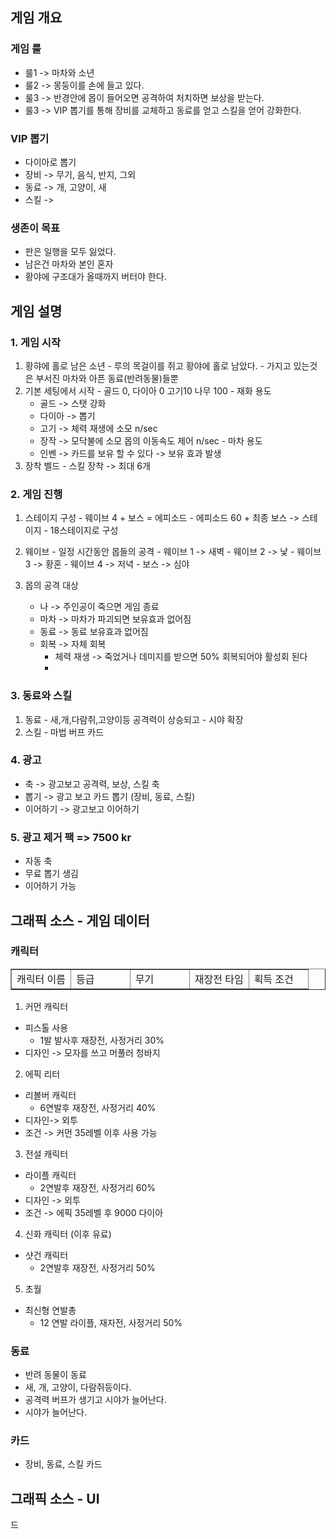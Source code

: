 ## 게임 개요
### 게임 룰
  - 룰1 -> 마차와 소년
  - 룰2 -> 몽둥이를 손에 들고 있다. 
  - 룰3 -> 반경안에 몹이 들어오면 공격하여 처치하면 보상을 받는다.
  - 룰3 -> VIP 뽑기를 통해 장비를 교체하고 동료를 얻고 스킬을 얻어 강화한다.

### VIP 뽑기
  - 다이아로 뽑기
  - 장비 -> 무기, 음식, 반지, 그외
  - 동료 -> 개, 고양이, 새 
  - 스킬 ->  
 
### 생존이 목표
  - 판은 일행을 모두 잃었다.  
  - 남은건 마차와 본인 혼자 
  - 황야에 구조대가 올때까지 버터야 한다. 

## 게임 설명

### 1. 게임 시작
  1) 황햐에 홀로 남은 소년
    - 루의 목걸이를 쥐고 황야에 홀로 남았다. 
    - 가지고 있는것은 부서진 마차와 아픈 동료(반려동물)들뿐
  2) 기본 세팅에서 시작
    - 골드 0, 다이아 0 고기10 나무 100
    - 재화 용도
      - 골드 -> 스탯 강화
      - 다이아 -> 뽑기
      - 고기 -> 체력 재생에 소모 n/sec
      - 장작 -> 모닥불에 소모 몹의 이동속도 제어 n/sec 
    - 마차 용도
      - 인벤 -> 카드를 보유 할 수 있다 -> 보유 효과 발생
  3) 장착 벨드
    - 스킬 장착 -> 최대 6개

### 2. 게임 진행 
  1) 스테이지 구성
    - 웨이브 4 + 보스 = 에피소드
    - 에피소드 60 + 최종 보스 -> 스테이지
    - 18스테이지로 구성  
  
  2) 웨이브
    - 일정 시간동안 몹들의 공격
    - 웨이브 1 -> 새벽
    - 웨이브 2 -> 낯
    - 웨이브 3 -> 황혼
    - 웨이브 4 -> 저녁
    - 보스 -> 심야 
 
 3) 몹의 공격 대상 
    - 나 -> 주인공이 죽으면 게임 종료
    - 마차 -> 마차가 파괴되면 보유효과 없어짐
    - 동료 -> 동료 보유효과 없어짐
    - 회복 -> 자체 회복
      - 체력 재생 -> 죽었거나 데미지를 받으면 50% 회복되어야 활성회 된다
      -  
### 3. 동료와 스킬
  1) 동료
    - 새,개,다람쥐,고양이등 공격력이 상승되고 
    - 시야 확장 
  2) 스킬
    - 마법 버프 카드 
   
### 4. 광고
  - 축 -> 광고보고 공격력, 보상, 스킬 축
  - 뽑기 -> 광고 보고 카드 뽑기 (장비, 동료, 스킬)
  - 이어하기 -> 광고보고 이어하기

### 5. 광고 제거 팩 => 7500 kr
  - 자동 축
  - 무료 뽑기 생김
  - 이어하기 가능 
 
## 그래픽 소스 - 게임 데이터
### 캐릭터

<table border=1>
<tr>
<td width =20%>
캐릭터 이름
</td>
<td width =20%>
등급
</td>
<td width =20%>
무기
</td>
<td width =20%>
재장전 타임
</td>
<td width =20%>
획득 조건
  </td>
</tr>
</table>

1) 커먼 캐릭터 
  - 피스톨 사용 
    - 1발 발사후 재장전, 사정거리 30%
  - 디자인 -> 모자를 쓰고 머풀러 청바지 
2) 에픽 리터 
  - 리볼버 캐릭터 
    - 6연발후 재장전, 사정거리 40%
  - 디자인-> 외투
  - 조건 -> 커먼 35레벨 이후 사용 가능
3) 전설 캐릭터
  - 라이플 캐릭터
    - 2연발후 재장전, 사정거리 60%
  - 디자인 -> 외투 
  - 조건 -> 에픽 35레벨 후 9000 다이아
4) 신화 캐릭터 (이후 유료)
  - 샷건 캐릭터
    - 2연발후 재장전, 사정거리 50%
5) 초월
  - 최신형 연발총
    - 12 연발 라이플, 재자전, 사정거리 50%

### 동료
 - 반려 동물이 동료
 - 새, 개, 고양이, 다람쥐등이다.
 - 공격력 버프가 생기고 시야가 늘어난다. 
 - 시야가 늘어난다.

### 카드
 - 장비, 동료, 스킬 카드 

## 그래픽 소스 - UI








드
